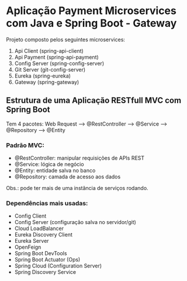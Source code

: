 # Aplicação Payment Microservices com Java e Spring Boot - Gateway  

Projeto composto pelos seguintes microservices:  

1. Api Client (spring-api-client)  
2. Api Payment (spring-api-payment)  
3. Config Server (spring-config-server)  
4. Git Server (git-config-server)  
5. Eureka (spring-eureka)  
6. Gateway (spring-gateway)   

## Estrutura de uma Aplicação RESTfull MVC com Spring Boot

Tem 4 pacotes: Web Request --> @RestController --> @Service --> @Repository --> @Entity  

### Padrão MVC:  

- @RestController: manipular requisições de APIs REST  
- @Service: lógica de negócio  
- @Entity: entidade salva no banco  
- @Repository: camada de acesso aos dados  

Obs.: pode ter mais de uma instância de serviços rodando.  

### Dependências mais usadas:  

- Config Client  
- Config Server (configuração salva no servidor/git)  
- Cloud LoadBalancer  
- Eureka Discovery Client  
- Eureka Server  
- OpenFeign  
- Spring Boot DevTools  
- Spring Boot Actuator (Ops)  
- Spring Cloud (Configuration Server)  
- Spring Discovery Service  
